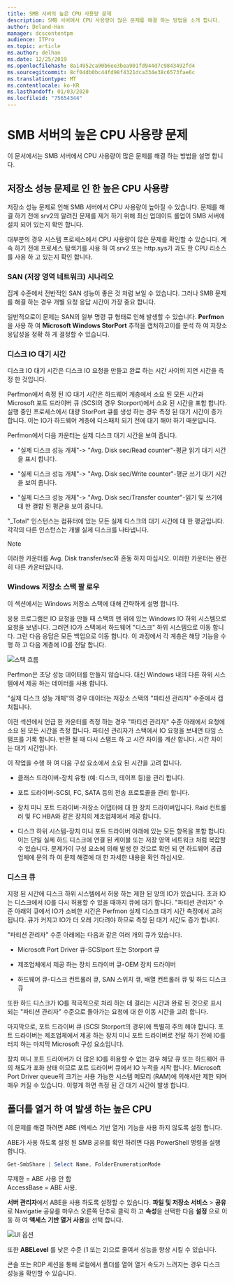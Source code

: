 ```yaml
---
title: SMB 서버의 높은 CPU 사용량 문제
description: SMB 서버에서 CPU 사용량이 많은 문제를 해결 하는 방법을 소개 합니다.
author: Deland-Han
manager: dcscontentpm
audience: ITPro
ms.topic: article
ms.author: delhan
ms.date: 12/25/2019
ms.openlocfilehash: 8a14952ca90b6ee3bea901fd944d7c9843492fd4
ms.sourcegitcommit: 8cf04db0bc44fd98f4321dca334e38c6573fae6c
ms.translationtype: MT
ms.contentlocale: ko-KR
ms.lasthandoff: 01/03/2020
ms.locfileid: "75654344"
---
```

# <a name="high-cpu-usage-issue-on-the-smb-server"></a>SMB 서버의 높은 CPU 사용량 문제

이 문서에서는 SMB 서버에서 CPU 사용량이 많은 문제를 해결 하는 방법을 설명 합니다.

## <a name="high-cpu-usage-because-of-storage-performance-issues"></a>저장소 성능 문제로 인 한 높은 CPU 사용량

저장소 성능 문제로 인해 SMB 서버에서 CPU 사용량이 높아질 수 있습니다. 문제를 해결 하기 전에 srv2의 알려진 문제를 제거 하기 위해 최신 업데이트 롤업이 SMB 서버에 설치 되어 있는지 확인 합니다.

대부분의 경우 시스템 프로세스에서 CPU 사용량이 많은 문제를 확인할 수 있습니다. 계속 하기 전에 프로세스 탐색기를 사용 하 여 srv2 또는 http.sys가 과도 한 CPU 리소스를 사용 하 고 있는지 확인 합니다.

### <a name="storage-area-network-san-scenario"></a>SAN (저장 영역 네트워크) 시나리오

집계 수준에서 전반적인 SAN 성능이 좋은 것 처럼 보일 수 있습니다. 그러나 SMB 문제를 해결 하는 경우 개별 요청 응답 시간이 가장 중요 합니다.

일반적으로이 문제는 SAN의 일부 명령 큐 형태로 인해 발생할 수 있습니다. **Perfmon** 을 사용 하 여 **Microsoft Windows StorPort** 추적을 캡처하고이를 분석 하 여 저장소 응답성을 정확 하 게 결정할 수 있습니다.

### <a name="disk-io-latency"></a>디스크 IO 대기 시간

디스크 IO 대기 시간은 디스크 IO 요청을 만들고 완료 하는 시간 사이의 지연 시간을 측정 한 것입니다.

Perfmon에서 측정 된 IO 대기 시간은 하드웨어 계층에서 소요 된 모든 시간과 Microsoft 포트 드라이버 큐 (SCSI의 경우 Storport)에서 소요 된 시간을 포함 합니다. 실행 중인 프로세스에서 대량 StorPort 큐를 생성 하는 경우 측정 된 대기 시간이 증가 합니다. 이는 IO가 하드웨어 계층에 디스패치 되기 전에 대기 해야 하기 때문입니다.

Perfmon에서 다음 카운터는 실제 디스크 대기 시간을 보여 줍니다.

- "실제 디스크 성능 개체"-\> "Avg. Disk sec/Read counter"-평균 읽기 대기 시간을 표시 합니다.

- "실제 디스크 성능 개체"-\> "Avg. Disk sec/Write counter"-평균 쓰기 대기 시간을 보여 줍니다.

- "실제 디스크 성능 개체"-\> "Avg. Disk sec/Transfer counter"-읽기 및 쓰기에 대 한 결합 된 평균을 보여 줍니다.

"\_Total" 인스턴스는 컴퓨터에 있는 모든 실제 디스크의 대기 시간에 대 한 평균입니다. 각각의 다른 인스턴스는 개별 실제 디스크를 나타냅니다.

> [!NOTE]
> 이러한 카운터를 Avg. Disk transfer/sec와 혼동 하지 마십시오. 이러한 카운터는 완전히 다른 카운터입니다.

### <a name="windows-storage-stack-follows"></a>Windows 저장소 스택 팔 로우

이 섹션에서는 Windows 저장소 스택에 대해 간략하게 설명 합니다.

응용 프로그램은 IO 요청을 만들 때 스택의 맨 위에 있는 Windows IO 하위 시스템으로 요청을 보냅니다. 그러면 IO가 스택에서 하드웨어 "디스크" 하위 시스템으로 이동 합니다. 그런 다음 응답은 모든 백업으로 이동 합니다. 이 과정에서 각 계층은 해당 기능을 수행 하 고 다음 계층에 IO를 전달 합니다.

![스택 흐름](media/high-cpu-usage-issue-on-smb-server-1.png)

Perfmon은 초당 성능 데이터를 만들지 않습니다. 대신 Windows 내의 다른 하위 시스템에서 제공 하는 데이터를 사용 합니다.

"실제 디스크 성능 개체"의 경우 데이터는 저장소 스택의 "파티션 관리자" 수준에서 캡처됩니다.

이전 섹션에서 언급 한 카운터를 측정 하는 경우 "파티션 관리자" 수준 아래에서 요청에 소요 된 모든 시간을 측정 합니다. 파티션 관리자가 스택에서 IO 요청을 보내면 타임 스탬프를 기록 합니다. 반환 될 때 다시 스탬프 하 고 시간 차이를 계산 합니다. 시간 차이는 대기 시간입니다.

이 작업을 수행 하 여 다음 구성 요소에서 소요 된 시간을 고려 합니다.

- 클래스 드라이버-장치 유형 (예: 디스크, 테이프 등)을 관리 합니다.

- 포트 드라이버-SCSI, FC, SATA 등의 전송 프로토콜을 관리 합니다.

- 장치 미니 포트 드라이버-저장소 어댑터에 대 한 장치 드라이버입니다. Raid 컨트롤러 및 FC HBA와 같은 장치의 제조업체에서 제공 합니다.

- 디스크 하위 시스템-장치 미니 포트 드라이버 아래에 있는 모든 항목을 포함 합니다. 이는 단일 실제 하드 디스크에 연결 된 케이블 또는 저장 영역 네트워크 처럼 복잡할 수 있습니다. 문제가이 구성 요소에 의해 발생 한 것으로 확인 되 면 하드웨어 공급 업체에 문의 하 여 문제 해결에 대 한 자세한 내용을 확인 하십시오.

### <a name="disk-queuing"></a>디스크 큐

지정 된 시간에 디스크 하위 시스템에서 허용 하는 제한 된 양의 IO가 있습니다. 초과 IO는 디스크에서 IO를 다시 허용할 수 있을 때까지 큐에 대기 합니다. "파티션 관리자" 수준 아래의 큐에서 IO가 소비한 시간은 Perfmon 실제 디스크 대기 시간 측정에서 고려 됩니다. 큐가 커지고 IO가 더 오래 기다려야 하므로 측정 된 대기 시간도 증가 합니다.

"파티션 관리자" 수준 아래에는 다음과 같은 여러 개의 큐가 있습니다.

- Microsoft Port Driver 큐-SCSIport 또는 Storport 큐

- 제조업체에서 제공 하는 장치 드라이버 큐-OEM 장치 드라이버

- 하드웨어 큐-디스크 컨트롤러 큐, SAN 스위치 큐, 배열 컨트롤러 큐 및 하드 디스크 큐

또한 하드 디스크가 IO를 적극적으로 처리 하는 데 걸리는 시간과 완료 된 것으로 표시 되는 "파티션 관리자" 수준으로 돌아가는 요청에 대 한 이동 시간을 고려 합니다.

마지막으로, 포트 드라이버 큐 (SCSI Storport의 경우)에 특별히 주의 해야 합니다. 포트 드라이버는 제조업체에서 제공 하는 장치 미니 포트 드라이버로 전달 하기 전에 IO를 터치 하는 마지막 Microsoft 구성 요소입니다.

장치 미니 포트 드라이버가 더 많은 IO를 허용할 수 없는 경우 해당 큐 또는 하드웨어 큐의 채도가 포화 상태 이므로 포트 드라이버 큐에서 IO 누적을 시작 합니다. Microsoft Port Driver queue의 크기는 사용 가능한 시스템 메모리 (RAM)에 의해서만 제한 되며 매우 커질 수 있습니다. 이렇게 하면 측정 된 긴 대기 시간이 발생 합니다.

## <a name="high-cpu-caused-by-enumerating-folders"></a>폴더를 열거 하 여 발생 하는 높은 CPU 

이 문제를 해결 하려면 ABE (액세스 기반 열거) 기능을 사용 하지 않도록 설정 합니다.

ABE가 사용 하도록 설정 된 SMB 공유를 확인 하려면 다음 PowerShell 명령을 실행 합니다.

```PowerShell
Get-SmbShare | Select Name, FolderEnumerationMode
```

무제한 = ABE 사용 안 함 <br />
AccessBase = ABE 사용.


**서버 관리자**에서 ABE을 사용 하도록 설정할 수 있습니다. **파일 및 저장소 서비스** > **공유**로 Navigatie 공유를 마우스 오른쪽 단추로 클릭 하 고 **속성**을 선택한 다음 **설정** 으로 이동 하 여 **액세스 기반 열거 사용**을 선택 합니다.

![UI 옵션](media/high-cpu-usage-issue-on-smb-server-2.png)

또한 **ABELevel** 를 낮은 수준 (1 또는 2)으로 줄여서 성능을 향상 시킬 수 있습니다.

콘솔 또는 RDP 세션을 통해 로컬에서 폴더를 열어 열거 속도가 느려지는 경우 디스크 성능을 확인할 수 있습니다.
